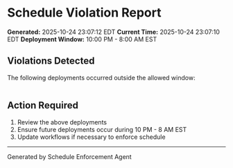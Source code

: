 # Schedule Violation Report

**Generated:** 2025-10-24 23:07:12 EDT
**Current Time:** 2025-10-24 23:07:10 EDT
**Deployment Window:** 10:00 PM - 8:00 AM EST

## Violations Detected

The following deployments occurred outside the allowed window:

```

```

## Action Required

1. Review the above deployments
2. Ensure future deployments occur during 10 PM - 8 AM EST
3. Update workflows if necessary to enforce schedule

---

Generated by Schedule Enforcement Agent
